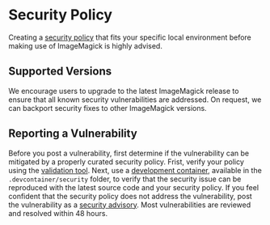 # Security Policy

Creating a [security policy](https://imagemagick.org/script/security-policy.php) that fits your specific local environment before making use of ImageMagick is highly advised.

## Supported Versions

We encourage users to upgrade to the latest ImageMagick release to ensure that all known security vulnerabilities are addressed.  On request, we can backport security fixes to other ImageMagick versions.

## Reporting a Vulnerability

Before you post a vulnerability, first determine if the vulnerability can be mitigated by a properly curated security policy.  Frist, verify your policy using the [validation tool](https://imagemagick-secevaluator.doyensec.com/).  Next, use a [development container](https://containers.dev/), available in the `.devcontainer/security` folder, to verify that the security issue can be reproduced with the latest source code and your security policy.  If you feel confident that the security policy does not address the vulnerability, post the vulnerability as a [security advisory](https://github.com/ImageMagick/ImageMagick/security/advisories/new).  Most vulnerabilities are reviewed and resolved within 48 hours.
